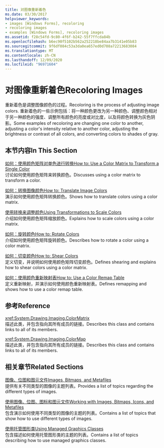 ```yaml
---
title: 对图像重新着色
ms.date: 03/30/2017
helpviewer_keywords:
- images [Windows Forms], recoloring
- recoloring images
- examples [Windows Forms], recoloring images
ms.assetid: f28c54fd-9c80-4f6f-b242-55f7ffcda84b
ms.openlocfilehash: b6ec90f5102b562a252218be84aa7b3141e05b83
ms.sourcegitcommit: 9f6df084c53a3da0ea657ed0d708a72213683084
ms.translationtype: MT
ms.contentlocale: zh-CN
ms.lasthandoff: 12/09/2020
ms.locfileid: "96971604"
---
```

# <a name="recoloring-images"></a><span data-ttu-id="0f57c-102">对图像重新着色</span><span class="sxs-lookup"><span data-stu-id="0f57c-102">Recoloring Images</span></span>
<span data-ttu-id="0f57c-103">重新着色是调整图像颜色的过程。</span><span class="sxs-lookup"><span data-stu-id="0f57c-103">Recoloring is the process of adjusting image colors.</span></span> <span data-ttu-id="0f57c-104">重新着色的一些示例包括：将一种颜色更改为另一种颜色、调整颜色相对于另一种颜色的强度、调整所有颜色的亮度或对比度，以及将颜色转换为灰色阴影。</span><span class="sxs-lookup"><span data-stu-id="0f57c-104">Some examples of recoloring are changing one color to another, adjusting a color's intensity relative to another color, adjusting the brightness or contrast of all colors, and converting colors to shades of gray.</span></span>  
  
## <a name="in-this-section"></a><span data-ttu-id="0f57c-105">本节内容</span><span class="sxs-lookup"><span data-stu-id="0f57c-105">In This Section</span></span>  
 [<span data-ttu-id="0f57c-106">如何：使用颜色矩阵对单色进行转换</span><span class="sxs-lookup"><span data-stu-id="0f57c-106">How to: Use a Color Matrix to Transform a Single Color</span></span>](how-to-use-a-color-matrix-to-transform-a-single-color.md)  
 <span data-ttu-id="0f57c-107">讨论如何使用颜色矩阵来转换颜色。</span><span class="sxs-lookup"><span data-stu-id="0f57c-107">Discusses using a color matrix to transform a color.</span></span>  
  
 [<span data-ttu-id="0f57c-108">如何：转换图像颜色</span><span class="sxs-lookup"><span data-stu-id="0f57c-108">How to: Translate Image Colors</span></span>](how-to-translate-image-colors.md)  
 <span data-ttu-id="0f57c-109">演示如何使用颜色矩阵转换颜色。</span><span class="sxs-lookup"><span data-stu-id="0f57c-109">Shows how to translate colors using a color matrix.</span></span>  
  
 [<span data-ttu-id="0f57c-110">使用转换来调整颜色</span><span class="sxs-lookup"><span data-stu-id="0f57c-110">Using Transformations to Scale Colors</span></span>](using-transformations-to-scale-colors.md)  
 <span data-ttu-id="0f57c-111">介绍如何使用颜色矩阵缩放颜色。</span><span class="sxs-lookup"><span data-stu-id="0f57c-111">Explains how to scale colors using a color matrix.</span></span>  
  
 [<span data-ttu-id="0f57c-112">如何：旋转颜色</span><span class="sxs-lookup"><span data-stu-id="0f57c-112">How to: Rotate Colors</span></span>](how-to-rotate-colors.md)  
 <span data-ttu-id="0f57c-113">介绍如何使用颜色矩阵旋转颜色。</span><span class="sxs-lookup"><span data-stu-id="0f57c-113">Describes how to rotate a color using a color matrix.</span></span>  
  
 [<span data-ttu-id="0f57c-114">如何：切变颜色</span><span class="sxs-lookup"><span data-stu-id="0f57c-114">How to: Shear Colors</span></span>](how-to-shear-colors.md)  
 <span data-ttu-id="0f57c-115">定义切变，并说明如何使用颜色矩阵切变颜色。</span><span class="sxs-lookup"><span data-stu-id="0f57c-115">Defines shearing and explains how to shear colors using a color matrix.</span></span>  
  
 [<span data-ttu-id="0f57c-116">如何：使用颜色重新映射表</span><span class="sxs-lookup"><span data-stu-id="0f57c-116">How to: Use a Color Remap Table</span></span>](how-to-use-a-color-remap-table.md)  
 <span data-ttu-id="0f57c-117">定义重新映射，并演示如何使用颜色重新映射表。</span><span class="sxs-lookup"><span data-stu-id="0f57c-117">Defines remapping and shows how to use a color remap table.</span></span>  
  
## <a name="reference"></a><span data-ttu-id="0f57c-118">参考</span><span class="sxs-lookup"><span data-stu-id="0f57c-118">Reference</span></span>  
 <xref:System.Drawing.Imaging.ColorMatrix>  
 <span data-ttu-id="0f57c-119">描述此类，并包含指向其所有成员的链接。</span><span class="sxs-lookup"><span data-stu-id="0f57c-119">Describes this class and contains links to all of its members.</span></span>  
  
 <xref:System.Drawing.Imaging.ColorMap>  
 <span data-ttu-id="0f57c-120">描述此类，并包含指向其所有成员的链接。</span><span class="sxs-lookup"><span data-stu-id="0f57c-120">Describes this class and contains links to all of its members.</span></span>  
  
## <a name="related-sections"></a><span data-ttu-id="0f57c-121">相关章节</span><span class="sxs-lookup"><span data-stu-id="0f57c-121">Related Sections</span></span>  
 [<span data-ttu-id="0f57c-122">图像、位图和图元文件</span><span class="sxs-lookup"><span data-stu-id="0f57c-122">Images, Bitmaps, and Metafiles</span></span>](images-bitmaps-and-metafiles.md)  
 <span data-ttu-id="0f57c-123">提供有关不同类型的图像的主题列表。</span><span class="sxs-lookup"><span data-stu-id="0f57c-123">Provides a list of topics regarding the different types of images.</span></span>  
  
 [<span data-ttu-id="0f57c-124">使用图像、位图、图标和图元文件</span><span class="sxs-lookup"><span data-stu-id="0f57c-124">Working with Images, Bitmaps, Icons, and Metafiles</span></span>](working-with-images-bitmaps-icons-and-metafiles.md)  
 <span data-ttu-id="0f57c-125">包含演示如何使用不同类型的图像的主题的列表。</span><span class="sxs-lookup"><span data-stu-id="0f57c-125">Contains a list of topics that show how to use different types of images.</span></span>  
  
 [<span data-ttu-id="0f57c-126">使用托管图形类</span><span class="sxs-lookup"><span data-stu-id="0f57c-126">Using Managed Graphics Classes</span></span>](using-managed-graphics-classes.md)  
 <span data-ttu-id="0f57c-127">包含描述如何使用托管图形类的主题的列表。</span><span class="sxs-lookup"><span data-stu-id="0f57c-127">Contains a list of topics describing how to use managed graphics classes.</span></span>
